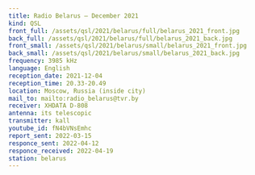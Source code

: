```yaml
---
title: Radio Belarus — December 2021
kind: QSL
front_full: /assets/qsl/2021/belarus/full/belarus_2021_front.jpg
back_full: /assets/qsl/2021/belarus/full/belarus_2021_back.jpg
front_small: /assets/qsl/2021/belarus/small/belarus_2021_front.jpg
back_small: /assets/qsl/2021/belarus/small/belarus_2021_back.jpg
frequency: 3985 kHz
language: English
reception_date: 2021-12-04
reception_time: 20.33-20.49
location: Moscow, Russia (inside city)
mail_to: mailto:radio_belarus@tvr.by
receiver: XHDATA D-808
antenna: its telescopic
transmitter: kall
youtube_id: fN4bVNsEmhc
report_sent: 2022-03-15
responce_sent: 2022-04-12
responce_received: 2022-04-19
station: belarus
---
```


